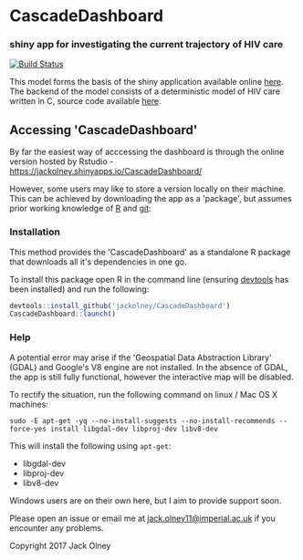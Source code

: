 # CascadeDashboard

### shiny app for investigating the current trajectory of HIV care

[![Build Status](https://travis-ci.org/jackolney/CascadeDashboard.svg?branch=master)](https://travis-ci.org/jackolney/CascadeDashboard)

This model forms the basis of the shiny application available online [here](https://jackolney.shinyapps.io/CascadeDashboard/). The backend of the model consists of a deterministic model of HIV care written in C, source code available [here](https://github.com/jackolney/cascade).

## Accessing 'CascadeDashboard'

By far the easiest way of acccessing the dashboard is through the online version hosted by Rstudio - https://jackolney.shinyapps.io/CascadeDashboard/

However, some users may like to store a version locally on their machine. This can be achieved by downloading the app as a 'package', but assumes prior working knowledge of [R](https://cran.r-project.org/) and [git](https://git-scm.com/):

### Installation

This method provides the 'CascadeDashboard' as a standalone R package that downloads all it's dependencies in one go.

To install this package open R in the command line (ensuring [devtools](https://github.com/hadley/devtools) has been installed) and run the following:

```R
devtools::install_github('jackolney/CascadeDashboard')
CascadeDashboard::launch()
```

### Help

A potential error may arise if the 'Geospatial Data Abstraction Library' (GDAL) and Google's V8 engine are not installed. In the absence of GDAL, the app is still fully functional, however the interactive map will be disabled.

To rectify the situation, run the following command on linux / Mac OS X machines:

`sudo -E apt-get -yq --no-install-suggests --no-install-recommends --force-yes install libgdal-dev libproj-dev libv8-dev`

This will install the following using `apt-get`:
* libgdal-dev
* libproj-dev
* libv8-dev

Windows users are on their own here, but I aim to provide support soon.

Please open an issue or email me at [jack.olney11@imperial.ac.uk](mailto:jack.olney11@imperial.ac.uk) if you encounter any problems.

Copyright 2017 Jack Olney
